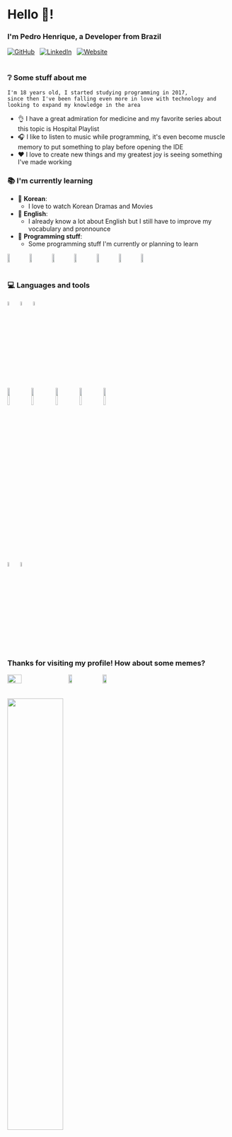 <h1>Hello 👋!</h1>
<h3>I'm <strong>Pedro Henrique</strong>, a Developer from Brazil</h3>

<div style="display: flex; flex-direction: row;">
    <a href="https://github.com/PHSSGG" target="_blank"><img alt="GitHub" src="https://img.shields.io/badge/-Github-000?style=flat&logo=Github&logoColor=white"></a> &nbsp; &nbsp;
    <a href="https://www.linkedin.com/in/pedro-henrique-75a2a3219/" target="_blank"><img alt="LinkedIn" src="https://img.shields.io/badge/-LinkedIn-blue?style=flat&logo=Linkedin&logoColor=white"></a>
&nbsp; &nbsp;
    <a href="https://phssgg.tk/" target="_blank"><img alt="Website" src="https://img.shields.io/static/v1?label=&message=Website&color=blueviolet"></a>
</div>

<br>

<h3>❔ Some stuff about me</h3>
<div style="border-color: gray">
    
    
    I'm 18 years old, I started studying programming in 2017,
    since then I've been falling even more in love with technology and looking to expand my knowledge in the area
</div>

- 👌 I have a great admiration for medicine and my favorite series about this topic is Hospital Playlist
- 🎧 I like to listen to music while programming, it's even become muscle memory to put something to play before opening the IDE
- ❤️ I love to create new things and my greatest joy is seeing something I've made working

<h3>📚 I'm currently learning</h3>

- 💬 **Korean**:
  - I love to watch Korean Dramas and Movies
- 💭 **English**:
  - I already know a lot about English but I still have to improve my vocabulary and pronnounce
- 🔎 **Programming stuff**:
  - Some programming stuff I'm currently or planning to learn

<div style="display: flex; flex-direction: row;">
<img width="10%" src="https://www.vectorlogo.zone/logos/reactjs/reactjs-ar21.svg">
<img width="10%" src="https://www.vectorlogo.zone/logos/rust-lang/rust-lang-ar21.svg">
<img width="10%" src="https://www.vectorlogo.zone/logos/golang/golang-ar21.svg">
<img width="10%" src="https://www.vectorlogo.zone/logos/typescriptlang/typescriptlang-ar21.svg">
<img width="10%" src="https://www.vectorlogo.zone/logos/microsoft_azure/microsoft_azure-ar21.svg">
<img width="10%" src="https://www.vectorlogo.zone/logos/amazon_aws/amazon_aws-ar21.svg">
<img width="10%" src="https://www.vectorlogo.zone/logos/android/android-ar21.svg">
</div>

<br>
<h3>💻 Languages and tools</h3>

<div float="left">
  <code><img width="5%" src="https://www.vectorlogo.zone/logos/java/java-icon.svg"></code>
  <code><img width="5%" src="https://www.vectorlogo.zone/logos/kotlinlang/kotlinlang-icon.svg"></code>
  <code><img width="5%" src="https://www.vectorlogo.zone/logos/javascript/javascript-icon.svg"></code>
  <br />
  <code><img width="10%" src="https://www.vectorlogo.zone/logos/redis/redis-ar21.svg"></code>
  <code><img width="10%" src="https://www.vectorlogo.zone/logos/mysql/mysql-ar21.svg"></code>
  <code><img width="10%" src="https://www.vectorlogo.zone/logos/firebase/firebase-ar21.svg"></code>
  <code><img width="10%" src="https://www.vectorlogo.zone/logos/sqlite/sqlite-ar21.svg"></code>
  <code><img width="10%" src="https://www.vectorlogo.zone/logos/mongodb/mongodb-ar21.svg"></code>
  <br />
  <code><img width="5%" src="https://www.vectorlogo.zone/logos/android/android-icon.svg"></code>
  <code><img width="5%" src="https://www.vectorlogo.zone/logos/git-scm/git-scm-icon.svg"></code>
</div>

<h3>Thanks for visiting my profile! How about some memes?</h3>
<div style="display: flex; flex-direction: row;">
<img width="25%" src="https://www.freecodecamp.org/news/content/images/2022/03/xOmnh7_G7.gif"> &nbsp; &nbsp;
<img width="13%" src="https://assets-global.website-files.com/5f3c19f18169b62a0d0bf387/60d33be6ace19c29d4e0cec7_LuyYKvSMNsoK3_Kgkfbw9Cwf-vF7gFtOyUnT6TogZ8vuN81S8hQWSTUh4_TpjkdUlQjr_0cOXJL2SyPT4KjX-RAVudOV7AH4JyP3K-zzaYIVCrvIpA31aoqB7dBjwSglYaJuFR4R.png"> &nbsp; &nbsp;
<img width="13%" src="https://assets-global.website-files.com/5f3c19f18169b62a0d0bf387/60d33bef80ae86897420ec75_dT0rPCkMXWdb_d6cCbcDILKXYJijN4mhwD3nJtocwSn0JZGYUgi7eGezDpGzTFW-G5cyYV8EpB9bgLO1j0oqn0dVXY3vsc8XRby6WtxZmu-q0qNRgpl-OpurJ0tjEszFUl74GiBn.png">
</div>

<br>
<br>

<img width="50%" src="https://media4.giphy.com/media/VhKYBDKrDRSsFLKoVq/giphy.gif">

